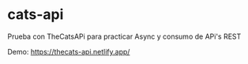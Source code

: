 # cats-api
Prueba con TheCatsAPi para practicar Async y consumo de APi's REST

Demo: https://thecats-api.netlify.app/
